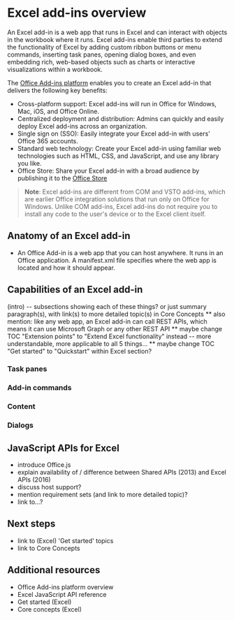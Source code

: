# Excel add-ins overview

An Excel add-in is a web app that runs in Excel and can interact with objects in the workbook where it runs. Excel add-ins enable third parties to extend the functionality of Excel by adding custom ribbon buttons or menu commands, inserting task panes, opening dialog boxes, and even embedding rich, web-based objects such as charts or interactive visualizations within a workbook. 

The [Office Add-ins platform](../overview/office-add-ins.md) enables you to create an Excel add-in that delivers the following key benefits:

* Cross-platform support: Excel add-ins will run in Office for Windows, Mac, iOS, and Office Online.
* Centralized deployment and distribution: Admins can quickly and easily deploy Excel add-ins across an organization.
* Single sign on (SSO): Easily integrate your Excel add-in with users' Office 365 accounts.
* Standard web technology: Create your Excel add-in using familiar web technologies such as HTML, CSS, and JavaScript, and use any library you like.
* Office Store: Share your Excel add-in with a broad audience by publishing it to the [Office Store](https://store.office.com/en-us/appshome.aspx)

> **Note**: Excel add-ins are different from COM and VSTO add-ins, which are earlier Office integration solutions that run only on Office for Windows. Unlike COM add-ins, Excel add-ins do not require you to install any code to the user's device or to the Excel client itself. 

## Anatomy of an Excel add-in 

- An Office Add-in is a web app that you can host anywhere. It runs in an Office application. A manifest.xml file specifies where the web app is located and how it should appear.


## Capabilities of an Excel add-in

(intro) -- subsections showing each of these things? or just summary paragraph(s), with link(s) to more detailed topic(s) in Core Concepts
** also mention: like any web app, an Excel add-in can call REST APIs, which means it can use Microsoft Graph or any other REST API
** maybe change TOC "Extension points" to "Extend Excel functionality" instead -- more understandable, more applicable to all 5 things...
** maybe change TOC "Get started" to "Quickstart" within Excel section?

### Task panes

### Add-in commands

### Content 

### Dialogs

## JavaScript APIs for Excel

- introduce Office.js
- explain availability of / difference between Shared APIs (2013) and Excel APIs (2016)
- discuss host support?
- mention requirement sets (and link to more detailed topic)?
- link to...?

## Next steps

- link to (Excel) 'Get started' topics
- link to Core Concepts

## Additional resources

- Office Add-ins platform overview
- Excel JavaScript API reference
- Get started (Excel)
- Core concepts (Excel)

